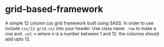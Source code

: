 # grid-based-framework
A simple 12 column css grid framework built using SASS. In order to use include `css/12-grid.css` into your header. Use class name `.row` to make a row and `.col-n` where n is a number between 1 and 12. the columns should add upto 12.
